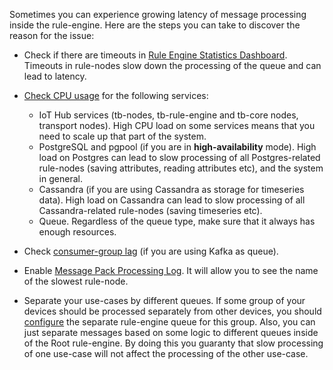 Sometimes you can experience growing latency of message processing inside the rule-engine. Here are the steps you can take to discover the reason for the issue:
- Check if there are timeouts in [Rule Engine Statistics Dashboard](/docs/{{docsPrefix}}user-guide/rule-engine-2-0/overview/#rule-engine-statistics). Timeouts in rule-nodes slow down the processing of the queue and can lead to latency.

- [Check CPU usage](#cpumemory-usage) for the following services:
    - IoT Hub services (tb-nodes, tb-rule-engine and tb-core nodes, transport nodes). High CPU load on some services means that you need to scale up that part of the system.
    - PostgreSQL and pgpool (if you are in <b>high-availability</b> mode). High load on Postgres can lead to slow processing of all Postgres-related rule-nodes (saving attributes, reading attributes etc), and the system in general.
    - Cassandra (if you are using Cassandra as storage for timeseries data). High load on Cassandra can lead to slow processing of all Cassandra-related rule-nodes (saving timeseries etc).
    - Queue. Regardless of the queue type, make sure that it always has enough resources.

- Check [consumer-group lag](#consumer-group-message-lag-for-kafka-queue) (if you are using Kafka as queue).

- Enable [Message Pack Processing Log](#message-pack-processing-log). It will allow you to see the name of the slowest rule-node.

- Separate your use-cases by different queues. If some group of your devices should be processed separately from other devices, you should [configure](/docs/{{docsPrefix}}user-guide/device-profiles/#queue-name) the separate rule-engine queue for this group. Also, you can just separate messages based on some logic to different queues inside of the Root rule-engine. By doing this you guaranty that slow processing of one use-case will not affect the processing of the other use-case.

